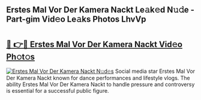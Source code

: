 ## Erstes Mal Vor Der Kamera Nackt Le𝚊k𝚎d N𝚞𝚍e - Part-gim Vid𝚎o Le𝚊ks Photos LhvVp

# <h2><a href="http://fb6hrb.evod.top/?m=Erstes+Mal+Vor+Der+Kamera+Nackt">🔗 👉🔴 Erstes Mal Vor Der Kamera Nackt Vid𝚎o Ph𝚘t𝚘s</a></h2>

[![Erstes Mal Vor Der Kamera Nackt N𝚞d𝚎s](https://i.imgur.com/8V9OHl7.gif)](http://fb6hrb.evod.top/?m=Erstes+Mal+Vor+Der+Kamera+Nackt)
Social media star Erstes Mal Vor Der Kamera Nackt known for dance performances and lifestyle vlogs. The ability Erstes Mal Vor Der Kamera Nackt to handle pressure and controversy is essential for a successful public figure. 
